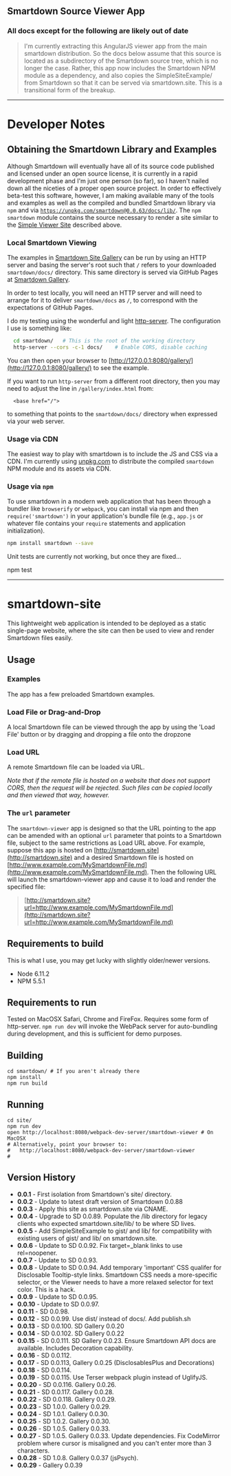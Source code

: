 ## Smartdown Source Viewer App

### All docs except for the following are likely out of date

> I'm currently extracting this AngularJS viewer app from the main smartdown distribution. So the docs below assume that this source is located as a subdirectory of the Smartdown source tree, which is no longer the case. Rather, this app now includes the Smartdown NPM module as a dependency, and also copies the SimpleSiteExample/ from Smartdown so that it can be served via smartdown.site. This is a transitional form of the breakup.

---

# Developer Notes

## Obtaining the Smartdown Library and Examples

Although Smartdown will eventually have all of its source code published and licensed under an open source license, it is currently in a rapid development phase and I'm just one person (so far), so I haven't nailed down all the niceties of a proper open source project. In order to effectively beta-test this software, however, I am making available many of the tools and examples as well as the compiled and bundled Smartdown library via `npm` and via [`https://unpkg.com/smartdown@0.0.63/docs/lib/`](https://unpkg.com/smartdown@0.0.63/docs/lib/). The `npm` `smartdown` module contains the source necessary to render a site similar to the [Simple Viewer Site](https://smartdown.site/lib) described above.

### Local Smartdown Viewing

The examples in [Smartdown Site Gallery](https://github.com/DoctorBud/smartdown/tree/master/SimpleSiteExample/gallery) can be run by using an HTTP server and basing the server's root such that `/` refers to your downloaded `smartdown/docs/` directory. This same directory is served via GitHub Pages at [Smartdown Gallery](http://smartdown.site/?url=gallery/Home.md).

In order to test locally, you will need an HTTP server and will need to arrange for it to deliver `smartdown/docs` as `/`, to correspond with the expectations of GitHub Pages.

I do my testing using the wonderful and light [http-server](https://github.com/indexzero/http-server). The configuration I use is something like:

```bash
  cd smartdown/   # This is the root of the working directory
  http-server --cors -c-1 docs/    # Enable CORS, disable caching
```

You can then open your browser to [http://127.0.0.1:8080/gallery/](http://127.0.0.1:8080/gallery/) to see the example.

If you want to run `http-server` from a different root directory, then you may need to adjust the line in `/gallery/index.html` from:

```
  <base href="/">
```

to something that points to the `smartdown/docs/` directory when expressed via your web server.



### Usage via CDN

The easiest way to play with smartdown is to include the JS and CSS via a CDN. I'm currently using [unpkg.com](https://unpkg.com/) to distribute the compiled `smartdown` NPM module and its assets via CDN.


### Usage via `npm`

To use smartdown in a modern web application that has been through a bundler like `browserify` or `webpack`, you can install via npm and then `require('smartdown')` in your application's bundle file (e.g., `app.js` or whatever file contains your `require` statements and application initialization).

```bash
npm install smartdown --save
```

Unit tests are currently not working, but once they are fixed...

  npm test

---

# smartdown-site

This lightweight web application is intended to be deployed as a static single-page website, where the site can then be used to view and render Smartdown files easily.

## Usage

### Examples

The app has a few preloaded Smartdown examples.

### Load File or Drag-and-Drop

A local Smartdown file can be viewed through the app by using the 'Load File' button or by dragging and dropping a file onto the dropzone

### Load URL

A remote Smartdown file can be loaded via URL.

*Note that if the remote file is hosted on a website that does not support CORS, then the request will be rejected. Such files can be copied locally and then viewed that way, however.*

### The `url` parameter

The `smartdown-viewer` app is designed so that the URL pointing to the app can be amended with an optional `url` parameter that points to a Smartdown file, subject to the same restrictions as Load URL above. For example, suppose this app is hosted on [http://smartdown.site](http://smartdown.site) and a desired Smartdown file is hosted on [http://www.example.com/MySmartdownFile.md](http://www.example.com/MySmartdownFile.md). Then the following URL will launch the smartdown-viewer app and cause it to load and render the specified file:

> [http://smartdown.site?url=http://www.example.com/MySmartdownFile.md](http://smartdown.site?url=http://www.example.com/MySmartdownFile.md)

## Requirements to build

This is what I use, you may get lucky with slightly older/newer versions.

- Node 6.11.2
- NPM 5.5.1


## Requirements to run

Tested on MacOSX Safari, Chrome and FireFox. Requires some form of http-server. `npm run dev` will invoke the WebPack server for auto-bundling during development, and this is sufficient for demo purposes.


## Building

```
cd smartdown/ # If you aren't already there
npm install
npm run build
```

## Running

```
cd site/
npm run dev
open http://localhost:8080/webpack-dev-server/smartdown-viewer # On MacOSX
# Alternatively, point your browser to:
#   http://localhost:8080/webpack-dev-server/smartdown-viewer
#
```


## Version History

- **0.0.1** - First isolation from Smartdown's site/ directory.
- **0.0.2** - Update to latest draft version of Smartdown 0.0.88
- **0.0.3** - Apply this site as smartdown.site via CNAME.
- **0.0.4** - Upgrade to SD 0.0.89. Populate the /lib directory for legacy clients who expected smartdown.site/lib/ to be where SD lives.
- **0.0.5** - Add SimpleSiteExample to gist/ and lib/ for compatibility with existing users of gist/ and lib/ on smartdown.site.
- **0.0.6** - Update to SD 0.0.92. Fix target=_blank links to use rel=noopener.
- **0.0.7** - Update to SD 0.0.93.
- **0.0.8** - Update to SD 0.0.94. Add temporary 'important' CSS qualifer for Disclosable Tooltip-style links. Smartdown CSS needs a more-specific selector, or the Viewer needs to have a more relaxed selector for text color. This is a hack.
- **0.0.9** - Update to SD 0.0.95.
- **0.0.10** - Update to SD 0.0.97.
- **0.0.11** - SD 0.0.98.
- **0.0.12** - SD 0.0.99. Use dist/ instead of docs/. Add publish.sh
- **0.0.13** - SD 0.0.100. SD Gallery 0.0.20
- **0.0.14** - SD 0.0.102. SD Gallery 0.0.22
- **0.0.15** - SD 0.0.111. SD Gallery 0.0.23. Ensure Smartdown API docs are available. Includes Decoration capability.
- **0.0.16** - SD 0.0.112.
- **0.0.17** - SD 0.0.113, Gallery 0.0.25 (DisclosablesPlus and Decorations)
- **0.0.18** - SD 0.0.114.
- **0.0.19** - SD 0.0.115. Use Terser webpack plugin instead of UglifyJS.
- **0.0.20** - SD 0.0.116. Gallery 0.0.26.
- **0.0.21** - SD 0.0.117. Gallery 0.0.28.
- **0.0.22** - SD 0.0.118. Gallery 0.0.29.
- **0.0.23** - SD 1.0.0. Gallery 0.0.29.
- **0.0.24** - SD 1.0.1. Gallery 0.0.30.
- **0.0.25** - SD 1.0.2. Gallery 0.0.30.
- **0.0.26** - SD 1.0.5. Gallery 0.0.33.
- **0.0.27** - SD 1.0.5. Gallery 0.0.33. Update dependencies. Fix CodeMirror problem where cursor is misaligned and you can't enter more than 3 characters.
- **0.0.28** - SD 1.0.8. Gallery 0.0.37 (jsPsych).
- **0.0.29** - Gallery 0.0.39

